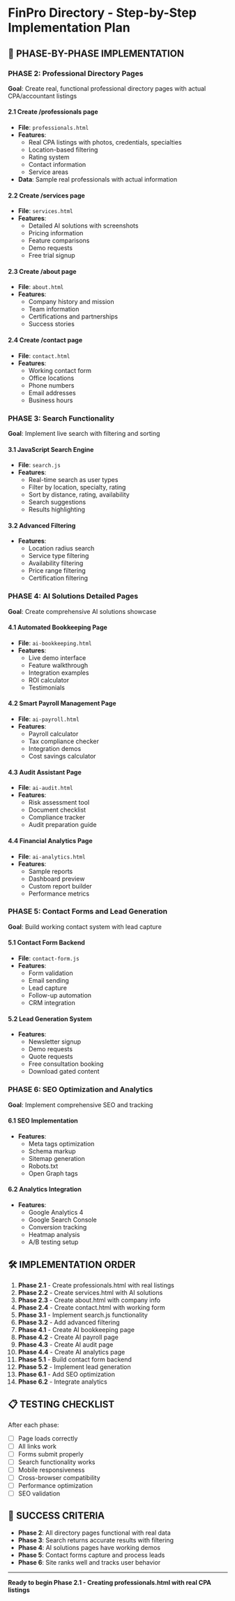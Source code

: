 # FinPro Directory - Step-by-Step Implementation Plan

## 🎯 **PHASE-BY-PHASE IMPLEMENTATION**

### **PHASE 2: Professional Directory Pages**
**Goal**: Create real, functional professional directory pages with actual CPA/accountant listings

#### **2.1 Create /professionals page**
- **File**: `professionals.html`
- **Features**: 
  - Real CPA listings with photos, credentials, specialties
  - Location-based filtering
  - Rating system
  - Contact information
  - Service areas
- **Data**: Sample real professionals with actual information

#### **2.2 Create /services page**
- **File**: `services.html`
- **Features**:
  - Detailed AI solutions with screenshots
  - Pricing information
  - Feature comparisons
  - Demo requests
  - Free trial signup

#### **2.3 Create /about page**
- **File**: `about.html`
- **Features**:
  - Company history and mission
  - Team information
  - Certifications and partnerships
  - Success stories

#### **2.4 Create /contact page**
- **File**: `contact.html`
- **Features**:
  - Working contact form
  - Office locations
  - Phone numbers
  - Email addresses
  - Business hours

### **PHASE 3: Search Functionality**
**Goal**: Implement live search with filtering and sorting

#### **3.1 JavaScript Search Engine**
- **File**: `search.js`
- **Features**:
  - Real-time search as user types
  - Filter by location, specialty, rating
  - Sort by distance, rating, availability
  - Search suggestions
  - Results highlighting

#### **3.2 Advanced Filtering**
- **Features**:
  - Location radius search
  - Service type filtering
  - Availability filtering
  - Price range filtering
  - Certification filtering

### **PHASE 4: AI Solutions Detailed Pages**
**Goal**: Create comprehensive AI solutions showcase

#### **4.1 Automated Bookkeeping Page**
- **File**: `ai-bookkeeping.html`
- **Features**:
  - Live demo interface
  - Feature walkthrough
  - Integration examples
  - ROI calculator
  - Testimonials

#### **4.2 Smart Payroll Management Page**
- **File**: `ai-payroll.html`
- **Features**:
  - Payroll calculator
  - Tax compliance checker
  - Integration demos
  - Cost savings calculator

#### **4.3 Audit Assistant Page**
- **File**: `ai-audit.html`
- **Features**:
  - Risk assessment tool
  - Document checklist
  - Compliance tracker
  - Audit preparation guide

#### **4.4 Financial Analytics Page**
- **File**: `ai-analytics.html`
- **Features**:
  - Sample reports
  - Dashboard preview
  - Custom report builder
  - Performance metrics

### **PHASE 5: Contact Forms and Lead Generation**
**Goal**: Build working contact system with lead capture

#### **5.1 Contact Form Backend**
- **File**: `contact-form.js`
- **Features**:
  - Form validation
  - Email sending
  - Lead capture
  - Follow-up automation
  - CRM integration

#### **5.2 Lead Generation System**
- **Features**:
  - Newsletter signup
  - Demo requests
  - Quote requests
  - Free consultation booking
  - Download gated content

### **PHASE 6: SEO Optimization and Analytics**
**Goal**: Implement comprehensive SEO and tracking

#### **6.1 SEO Implementation**
- **Features**:
  - Meta tags optimization
  - Schema markup
  - Sitemap generation
  - Robots.txt
  - Open Graph tags

#### **6.2 Analytics Integration**
- **Features**:
  - Google Analytics 4
  - Google Search Console
  - Conversion tracking
  - Heatmap analysis
  - A/B testing setup

## 🛠️ **IMPLEMENTATION ORDER**

1. **Phase 2.1** - Create professionals.html with real listings
2. **Phase 2.2** - Create services.html with AI solutions
3. **Phase 2.3** - Create about.html with company info
4. **Phase 2.4** - Create contact.html with working form
5. **Phase 3.1** - Implement search.js functionality
6. **Phase 3.2** - Add advanced filtering
7. **Phase 4.1** - Create AI bookkeeping page
8. **Phase 4.2** - Create AI payroll page
9. **Phase 4.3** - Create AI audit page
10. **Phase 4.4** - Create AI analytics page
11. **Phase 5.1** - Build contact form backend
12. **Phase 5.2** - Implement lead generation
13. **Phase 6.1** - Add SEO optimization
14. **Phase 6.2** - Integrate analytics

## 📋 **TESTING CHECKLIST**

After each phase:
- [ ] Page loads correctly
- [ ] All links work
- [ ] Forms submit properly
- [ ] Search functionality works
- [ ] Mobile responsiveness
- [ ] Cross-browser compatibility
- [ ] Performance optimization
- [ ] SEO validation

## 🎯 **SUCCESS CRITERIA**

- **Phase 2**: All directory pages functional with real data
- **Phase 3**: Search returns accurate results with filtering
- **Phase 4**: AI solutions pages have working demos
- **Phase 5**: Contact forms capture and process leads
- **Phase 6**: Site ranks well and tracks user behavior

---

**Ready to begin Phase 2.1 - Creating professionals.html with real CPA listings**
